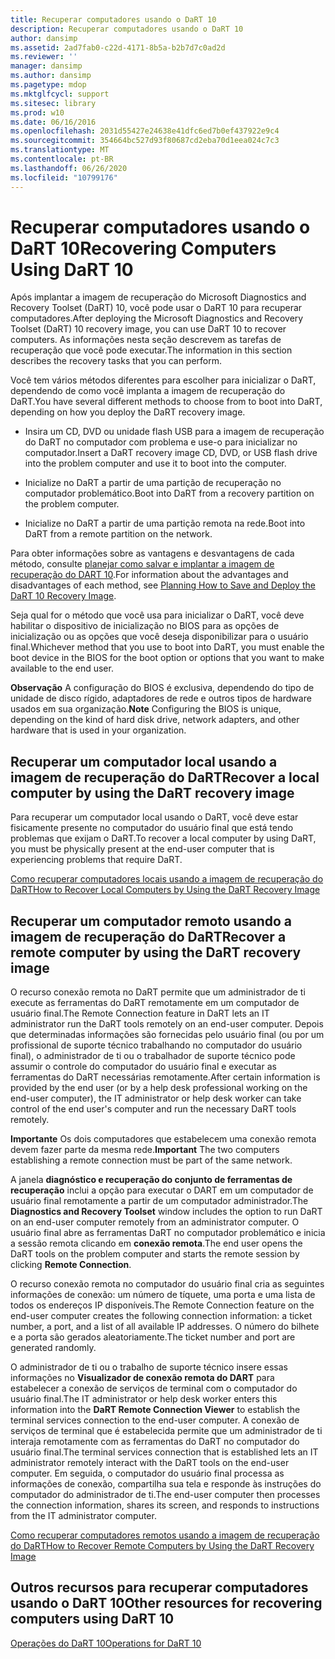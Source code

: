 ```yaml
---
title: Recuperar computadores usando o DaRT 10
description: Recuperar computadores usando o DaRT 10
author: dansimp
ms.assetid: 2ad7fab0-c22d-4171-8b5a-b2b7d7c0ad2d
ms.reviewer: ''
manager: dansimp
ms.author: dansimp
ms.pagetype: mdop
ms.mktglfcycl: support
ms.sitesec: library
ms.prod: w10
ms.date: 06/16/2016
ms.openlocfilehash: 2031d55427e24638e41dfc6ed7b0ef437922e9c4
ms.sourcegitcommit: 354664bc527d93f80687cd2eba70d1eea024c7c3
ms.translationtype: MT
ms.contentlocale: pt-BR
ms.lasthandoff: 06/26/2020
ms.locfileid: "10799176"
---
```

# <span data-ttu-id="b706d-103">Recuperar computadores usando o DaRT 10</span><span class="sxs-lookup"><span data-stu-id="b706d-103">Recovering Computers Using DaRT 10</span></span>


<span data-ttu-id="b706d-104">Após implantar a imagem de recuperação do Microsoft Diagnostics and Recovery Toolset (DaRT) 10, você pode usar o DaRT 10 para recuperar computadores.</span><span class="sxs-lookup"><span data-stu-id="b706d-104">After deploying the Microsoft Diagnostics and Recovery Toolset (DaRT) 10 recovery image, you can use DaRT 10 to recover computers.</span></span> <span data-ttu-id="b706d-105">As informações nesta seção descrevem as tarefas de recuperação que você pode executar.</span><span class="sxs-lookup"><span data-stu-id="b706d-105">The information in this section describes the recovery tasks that you can perform.</span></span>

<span data-ttu-id="b706d-106">Você tem vários métodos diferentes para escolher para inicializar o DaRT, dependendo de como você implanta a imagem de recuperação do DaRT.</span><span class="sxs-lookup"><span data-stu-id="b706d-106">You have several different methods to choose from to boot into DaRT, depending on how you deploy the DaRT recovery image.</span></span>

-   <span data-ttu-id="b706d-107">Insira um CD, DVD ou unidade flash USB para a imagem de recuperação do DaRT no computador com problema e use-o para inicializar no computador.</span><span class="sxs-lookup"><span data-stu-id="b706d-107">Insert a DaRT recovery image CD, DVD, or USB flash drive into the problem computer and use it to boot into the computer.</span></span>

-   <span data-ttu-id="b706d-108">Inicialize no DaRT a partir de uma partição de recuperação no computador problemático.</span><span class="sxs-lookup"><span data-stu-id="b706d-108">Boot into DaRT from a recovery partition on the problem computer.</span></span>

-   <span data-ttu-id="b706d-109">Inicialize no DaRT a partir de uma partição remota na rede.</span><span class="sxs-lookup"><span data-stu-id="b706d-109">Boot into DaRT from a remote partition on the network.</span></span>

<span data-ttu-id="b706d-110">Para obter informações sobre as vantagens e desvantagens de cada método, consulte [planejar como salvar e implantar a imagem de recuperação do DART 10](planning-how-to-save-and-deploy-the-dart-10-recovery-image.md).</span><span class="sxs-lookup"><span data-stu-id="b706d-110">For information about the advantages and disadvantages of each method, see [Planning How to Save and Deploy the DaRT 10 Recovery Image](planning-how-to-save-and-deploy-the-dart-10-recovery-image.md).</span></span>

<span data-ttu-id="b706d-111">Seja qual for o método que você usa para inicializar o DaRT, você deve habilitar o dispositivo de inicialização no BIOS para as opções de inicialização ou as opções que você deseja disponibilizar para o usuário final.</span><span class="sxs-lookup"><span data-stu-id="b706d-111">Whichever method that you use to boot into DaRT, you must enable the boot device in the BIOS for the boot option or options that you want to make available to the end user.</span></span>

<span data-ttu-id="b706d-112">**Observação**  A configuração do BIOS é exclusiva, dependendo do tipo de unidade de disco rígido, adaptadores de rede e outros tipos de hardware usados em sua organização.</span><span class="sxs-lookup"><span data-stu-id="b706d-112">**Note** Configuring the BIOS is unique, depending on the kind of hard disk drive, network adapters, and other hardware that is used in your organization.</span></span>

 

## <span data-ttu-id="b706d-113">Recuperar um computador local usando a imagem de recuperação do DaRT</span><span class="sxs-lookup"><span data-stu-id="b706d-113">Recover a local computer by using the DaRT recovery image</span></span>


<span data-ttu-id="b706d-114">Para recuperar um computador local usando o DaRT, você deve estar fisicamente presente no computador do usuário final que está tendo problemas que exijam o DaRT.</span><span class="sxs-lookup"><span data-stu-id="b706d-114">To recover a local computer by using DaRT, you must be physically present at the end-user computer that is experiencing problems that require DaRT.</span></span>

[<span data-ttu-id="b706d-115">Como recuperar computadores locais usando a imagem de recuperação do DaRT</span><span class="sxs-lookup"><span data-stu-id="b706d-115">How to Recover Local Computers by Using the DaRT Recovery Image</span></span>](how-to-recover-local-computers-by-using-the-dart-recovery-image-dart-10.md)

## <span data-ttu-id="b706d-116">Recuperar um computador remoto usando a imagem de recuperação do DaRT</span><span class="sxs-lookup"><span data-stu-id="b706d-116">Recover a remote computer by using the DaRT recovery image</span></span>


<span data-ttu-id="b706d-117">O recurso conexão remota no DaRT permite que um administrador de ti execute as ferramentas do DaRT remotamente em um computador de usuário final.</span><span class="sxs-lookup"><span data-stu-id="b706d-117">The Remote Connection feature in DaRT lets an IT administrator run the DaRT tools remotely on an end-user computer.</span></span> <span data-ttu-id="b706d-118">Depois que determinadas informações são fornecidas pelo usuário final (ou por um profissional de suporte técnico trabalhando no computador do usuário final), o administrador de ti ou o trabalhador de suporte técnico pode assumir o controle do computador do usuário final e executar as ferramentas do DaRT necessárias remotamente.</span><span class="sxs-lookup"><span data-stu-id="b706d-118">After certain information is provided by the end user (or by a help desk professional working on the end-user computer), the IT administrator or help desk worker can take control of the end user's computer and run the necessary DaRT tools remotely.</span></span>

<span data-ttu-id="b706d-119">**Importante**  Os dois computadores que estabelecem uma conexão remota devem fazer parte da mesma rede.</span><span class="sxs-lookup"><span data-stu-id="b706d-119">**Important** The two computers establishing a remote connection must be part of the same network.</span></span>

 

<span data-ttu-id="b706d-120">A janela **diagnóstico e recuperação do conjunto de ferramentas de recuperação** inclui a opção para executar o DART em um computador de usuário final remotamente a partir de um computador administrador.</span><span class="sxs-lookup"><span data-stu-id="b706d-120">The **Diagnostics and Recovery Toolset** window includes the option to run DaRT on an end-user computer remotely from an administrator computer.</span></span> <span data-ttu-id="b706d-121">O usuário final abre as ferramentas DaRT no computador problemático e inicia a sessão remota clicando em **conexão remota**.</span><span class="sxs-lookup"><span data-stu-id="b706d-121">The end user opens the DaRT tools on the problem computer and starts the remote session by clicking **Remote Connection**.</span></span>

<span data-ttu-id="b706d-122">O recurso conexão remota no computador do usuário final cria as seguintes informações de conexão: um número de tíquete, uma porta e uma lista de todos os endereços IP disponíveis.</span><span class="sxs-lookup"><span data-stu-id="b706d-122">The Remote Connection feature on the end-user computer creates the following connection information: a ticket number, a port, and a list of all available IP addresses.</span></span> <span data-ttu-id="b706d-123">O número do bilhete e a porta são gerados aleatoriamente.</span><span class="sxs-lookup"><span data-stu-id="b706d-123">The ticket number and port are generated randomly.</span></span>

<span data-ttu-id="b706d-124">O administrador de ti ou o trabalho de suporte técnico insere essas informações no **Visualizador de conexão remota do DART** para estabelecer a conexão de serviços de terminal com o computador do usuário final.</span><span class="sxs-lookup"><span data-stu-id="b706d-124">The IT administrator or help desk worker enters this information into the **DaRT Remote Connection Viewer** to establish the terminal services connection to the end-user computer.</span></span> <span data-ttu-id="b706d-125">A conexão de serviços de terminal que é estabelecida permite que um administrador de ti interaja remotamente com as ferramentas do DaRT no computador do usuário final.</span><span class="sxs-lookup"><span data-stu-id="b706d-125">The terminal services connection that is established lets an IT administrator remotely interact with the DaRT tools on the end-user computer.</span></span> <span data-ttu-id="b706d-126">Em seguida, o computador do usuário final processa as informações de conexão, compartilha sua tela e responde às instruções do computador do administrador de ti.</span><span class="sxs-lookup"><span data-stu-id="b706d-126">The end-user computer then processes the connection information, shares its screen, and responds to instructions from the IT administrator computer.</span></span>

[<span data-ttu-id="b706d-127">Como recuperar computadores remotos usando a imagem de recuperação do DaRT</span><span class="sxs-lookup"><span data-stu-id="b706d-127">How to Recover Remote Computers by Using the DaRT Recovery Image</span></span>](how-to-recover-remote-computers-by-using-the-dart-recovery-image-dart-10.md)

## <span data-ttu-id="b706d-128">Outros recursos para recuperar computadores usando o DaRT 10</span><span class="sxs-lookup"><span data-stu-id="b706d-128">Other resources for recovering computers using DaRT 10</span></span>


[<span data-ttu-id="b706d-129">Operações do DaRT 10</span><span class="sxs-lookup"><span data-stu-id="b706d-129">Operations for DaRT 10</span></span>](operations-for-dart-10.md)

 

 





